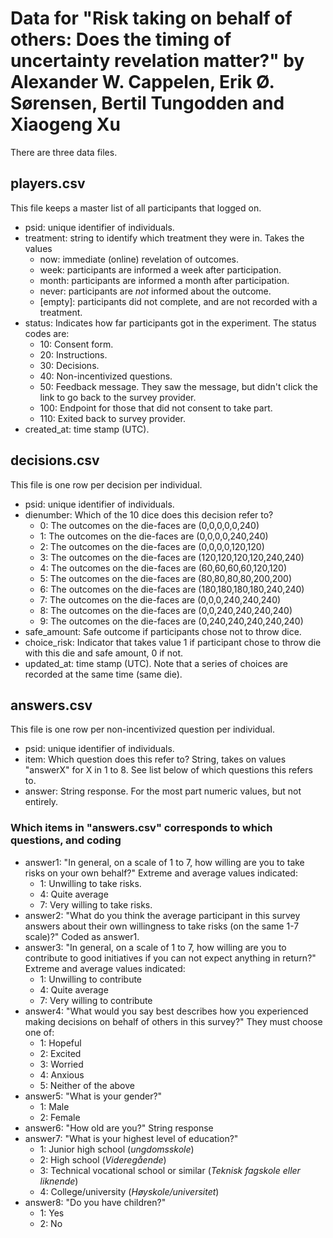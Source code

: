 # Data for "Risk taking on behalf of others: Does the timing of uncertainty revelation matter?" by Alexander W. Cappelen, Erik Ø. Sørensen, Bertil Tungodden and Xiaogeng Xu

There are three data files. 

## players.csv
This file keeps a master list of all participants that logged on.

- psid: unique identifier of individuals.
- treatment: string to identify which treatment they were in. Takes the values
  - now: immediate (online) revelation of outcomes.
  - week: participants are informed a week after participation.
  - month: participants are informed a month after participation.
  - never: participants are *not* informed about the outcome.
  - [empty]: participants did not complete, and are not recorded with a treatment.
- status: Indicates how far participants got in the experiment. The status codes are:
    - 10: Consent form.
    - 20: Instructions.
    - 30: Decisions.
    - 40: Non-incentivized questions.
    - 50: Feedback message. They saw the message, but didn't click the link to go back to the survey provider.
    - 100: Endpoint for those that did not consent to take part.
    - 110: Exited back to survey provider.
- created_at: time stamp (UTC).

## decisions.csv
This file is one row per decision per individual.

- psid: unique identifier of individuals.
- dienumber: Which of the 10 dice does this decision refer to?
  - 0: The outcomes on the die-faces are  (0,0,0,0,0,240)
  - 1: The outcomes on the die-faces are  (0,0,0,0,240,240)
  - 2: The outcomes on the die-faces are  (0,0,0,0,120,120)
  - 3: The outcomes on the die-faces are  (120,120,120,120,240,240)
  - 4: The outcomes on the die-faces are  (60,60,60,60,120,120)
  - 5: The outcomes on the die-faces are  (80,80,80,80,200,200)
  - 6: The outcomes on the die-faces are  (180,180,180,180,240,240)
  - 7: The outcomes on the die-faces are  (0,0,0,240,240,240)
  - 8: The outcomes on the die-faces are  (0,0,240,240,240,240)
  - 9: The outcomes on the die-faces are  (0,240,240,240,240,240)
- safe_amount: Safe outcome if participants chose not to throw dice.
- choice_risk: Indicator that takes value 1 if participant chose to throw die with this die and safe amount, 0 if not.
- updated_at: time stamp (UTC). Note that a series of choices are recorded at the same time (same die).

## answers.csv
This file is one row per non-incentivized question per individual.

- psid: unique identifier of individuals.
- item: Which question does this refer to? String, takes on values "answerX" for X in 1 to 8. See list below of which questions this refers to.
- answer: String response. For the most part numeric values, but not entirely.

### Which items in "answers.csv" corresponds to which questions, and coding

- answer1: "In general, on a scale of 1 to 7, how willing are you to take risks on your own behalf?" Extreme and average values indicated:
  - 1: Unwilling to take risks.
  - 4: Quite average
  - 7: Very willing to take risks.
- answer2: "What do you think the average participant in this survey answers about their own willingness to take risks (on the same 1-7 scale)?" Coded as answer1.
- answer3: "In general, on a scale of 1 to 7, how willing are you to contribute to good initiatives if you can not expect anything in return?" Extreme and average values indicated:
  - 1: Unwilling to contribute
  - 4: Quite average
  - 7: Very willing to contribute
- answer4: "What would you say best describes how you experienced making decisions on behalf of others in this survey?" They must choose one of:
  - 1: Hopeful
  - 2: Excited
  - 3: Worried
  - 4: Anxious
  - 5: Neither of the above
- answer5: "What is your gender?"
  - 1: Male
  - 2: Female
- answer6: "How old are you?" String response
- answer7: "What is your highest level of education?"
  - 1: Junior high school (*ungdomsskole*)
  - 2: High school (*Videregående*)
  - 3: Technical vocational school or similar (*Teknisk fagskole eller liknende*)
  - 4: College/university (*Høyskole/universitet*)
- answer8: "Do you have children?"
  - 1: Yes
  - 2: No
  